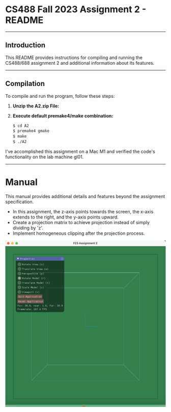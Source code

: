 # CS488 Fall 2023 Assignment 2 - README

---

## Introduction

This README provides instructions for compiling and running the CS488/688 assignment 2 and additional information about its features.

---

## Compilation
To compile and run the program, follow these steps:

1. **Unzip the A2.zip File:** 

2. **Execute default premake4/make combination:** 

    ```bash
    $ cd A2
    $ premake4 gmake
    $ make
    $ ./A2
    ```

I've accomplished this assignment on a Mac M1 and verified the code's functionality on the lab machine gl01.

---

# Manual

This manual provides additional details and features beyond the assignment specification.
- In this assignment, the z-axis points towards the screen, the x-axis extends to the right, and the y-axis points upward.
- Create a projection matrix to achieve projection instead of simply dividing by 'z'.
- Implement homogeneous clipping after the projection process.

![Alt text](screenshot.png)
